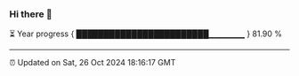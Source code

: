 ### Hi there 👋

⏳ Year progress { ████████████████████████▁▁▁▁▁▁ } 81.90 %

---

⏰ Updated on Sat, 26 Oct 2024 18:16:17 GMT
